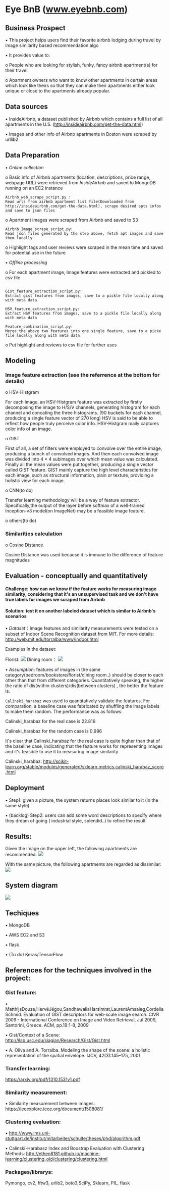 
# Eye BnB (www.eyebnb.com)

## Business Prospect

•	This project helps users find their favorite airbnb lodging during travel by image similarity based recommendation algo

•	It provides value to:

 o	People who are looking for stylish, funky, fancy airbnb apartment(s) for their travel
 
 o	Apartment owners who want to know other apartments in certain areas which look like theirs so that they can make their apartments either look unique or close to the apartments already popular. 

## Data sources

•	InsideAirbnb, a dataset published by Airbnb which contains a full list of all apartments in the U.S. (http://insideairbnb.com/get-the-data.html)

•	Images and other info of Airbnb apartments in Boston were scraped by urllib2


## Data Preparation

•	*Online collection*

  o Basic info of Airbnb apartments (location, descriptions, price range, webpage URL) were retrieved from *InsideAirbnb* and saved to MongoDB running on an EC2 instance 
```  
Airbnb_web_scrape_script.py :
Read urls from airbnb apartment list file(Downloaded from http://insideairbnb.com/get-the-data.html), scrape desired apts infos and save to json files
 ``` 

o	Apartment images were scraped from Airbnb and saved to S3
```
Airbnb_Image_scrape_script.py:
Read json files generated by the step above, fetch apt images and save them locally
```
   
o	Highlight tags and user reviews were scraped in the mean time and saved for potential use in the future

•	*Offline processing*

 o	For each apartment image, Image features were extracted and pickled to csv file

```

Gist_feature_extraction_script.py:
Extract gist features from images, save to a pickle file locally along with meta data

HSV_feature_extraction_script.py:
Extract HSV features from images, save to a pickle file locally along with meta data

Feature_combination_script.py: 
Merge the above two features into one single feature, save to a picke file locally along with meta data
```

  o	Put highlight and reviews to csv file for further uses
  
## Modeling

  
### Image feature extraction (see the referrence at the bottom for details)
  
  o	HSV-Histgram
    
   For each image, an HSV-Histgram feature was extracted by firstly decomposing the image to H/S/V channels, generating histogram for each channel and concating the three histograms. (90 buckets for each channel, producing a single feature vector of 270 long)
   HSV is said to be able to reflect how people truly perceive color info. HSV-Histgram maily captures color info of an image. 
  
  o	GIST
    
   First of all, a set of filters were employed to convolve over the entire image, producing a bunch of convolved images. And then each convolved image was divided into 4 * 4 subimages over which mean value was calculated. Finally all the mean values were put together, producing a single vector called GIST feature.
   GIST mainly capture the high level characteristics for each image, such as structural information, plain or texture, providing a holistic view for each image.

  o CNN(to do)
    
   Transfer learning methodology will be a way of feature extractor. Specifically,the output of the layer before softmax of a well-trained Inception-v3 model(on ImageNet) may be a feasible image feature.
  
  o	others(to do)
  
  
### Similarities calculation
  
  o	Cosine Distance
   
   Cosine Distance was used because it is immune to the difference of feature magnitudes 

## Evaluation - conceptually and quantitatively

#### Challenge: how can we know if the feature works for measuring image similarity, considering that it's an unsupervised task and we don't have true labels for images we scraped from Airbnb
#### Solution: test it on another labeled dataset which is similar to Airbnb's scenarios
 
 • *Dataset*：Image features and similarity measurements were tested on a subset of Indoor Scene Recognition dataset from MIT. For more details: http://web.mit.edu/torralba/www/indoor.html

Examples in the dataset:

Florist:
<img src="https://github.com/starfoe/Eye-bnb/blob/master/iconImage/Picture2.png"> </img>
Dining room：
<img src="https://github.com/starfoe/Eye-bnb/blob/master/iconImage/Picture3.png"> </img>

•  *Assumption*: features of images in the same category(bedroom/bookstore/florist/dining room..) should be closer to each other than that from different categories. Quantitatively speaking, the higher the ratio of dis(within clusters)/dis(between clusters) , the better the feature is.
  
  `Calinski_harabaz` was used to quantitatively validate the features. For comparation, a baseline case was fabricated by shuffling the image labels to make them random. The performance was as follows:

  Calinski_harabaz for the real case is 22.816
  
  Calinski_harabaz for the random case is 0.986
  
  It's clear that Calinski_harabaz for the real case is quite higher than that of the baseline case, indicating that the feature works for representing images and it's feasible to use it to measuring image similarity
  
Calinski_harabaz: <url> http://scikit-learn.org/stable/modules/generated/sklearn.metrics.calinski_harabaz_score.html</url>


## Deployment

•	Step1: given a picture, the system returns places look similar to it (in the same style)

•	(backlog) Step2: users can add some word descriptions to specify where they dream of going ( industrial style, splendid..) to refine the result


## Results:


Given the image on the upper left, the following apartments are recommended:
<img src="https://github.com/starfoe/Eye-bnb/blob/master/iconImage/true_case.png"></img>

With the same picture, the following apartments are regarded as dissimilar:
<img src="https://github.com/starfoe/Eye-bnb/blob/master/iconImage/true_case_BAD.png"></img> 
 
 ## System diagram
 
 <img src="https://github.com/starfoe/Eye-bnb/blob/master/Untitled%20Diagram.jpg"></img>


## Techiques 

•	MongoDB

•	AWS EC2 and S3

•	flask

• (To do) Keras/TensorFlow 


## References for the techniques involved in the project:

### Gist feature: 

  • MatthijsDouze,HervéJégou,SandhawaliaHarsimrat,LaurentAmsaleg,CordeliaSchmid. Evaluation of GIST descriptors for web-scale image search. CIVR 2009 - International Conference on Image and Video Retrieval, Jul 2009, Santorini, Greece. ACM, pp.19:1-8, 2009
  
  • Gist/Context of a Scene: <url> http://ilab.usc.edu/siagian/Research/Gist/Gist.html </url>

  • A. Oliva and A. Torralba. Modeling the shape of the scene: a holistic representation of the spatial envelope. IJCV, 42(3):145–175, 2001.
  
### Transfer learning: 
  
  <url>https://arxiv.org/pdf/1310.1531v1.pdf</url>
  
### Similarity measurement:

 • Similarity measurement between images: <url> https://ieeexplore.ieee.org/document/1508081/</url>
 
### Clustering evaluation:

 • <url> http://www.ims.uni-stuttgart.de/institut/mitarbeiter/schulte/theses/phd/algorithm.pdf </url>
 
 • Calinski-Harabasz Index and Boostrap Evaluation with Clustering Methods: <url> http://ethen8181.github.io/machine-learning/clustering_old/clustering/clustering.html </url>

### Packages/librarys:
Pymongo, cv2, fftw3, urlib2, boto3,SciPy, Sklearn, PIL, flask 
 






